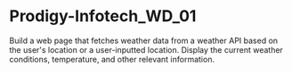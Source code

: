 # Prodigy-Infotech_WD_01
Build a web page that fetches weather data from a weather API based on 
the user's location or a user-inputted location. Display the current weather conditions, temperature, and other relevant information.



